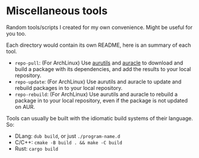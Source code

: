 Miscellaneous tools
===================

Random tools/scripts I created for my own convenience. Might be useful for you too.

Each directory would contain its own README, here is an summary of each tool.

* `repo-pull`: (For ArchLinux) Use [aurutils](https://github.com/AladW/aurutils) and [auracle](https://github.com/falconindy/auracle) to download and build a package with its dependencies, and add the results to your local repository.
* `repo-update`: (For ArchLinux) Use aurutils and auracle to update and rebuild packages in to your local repository.
* `repo-rebuild`: (For ArchLinux) Use aurutils and auracle to rebuild a package in to your local repository, even if the package is not updated on AUR.

Tools can usually be built with the idiomatic build systems of their language. So:

* DLang: `dub build`, or just `./program-name.d`
* C/C++: `cmake -B build . && make -C build`
* Rust: `cargo build`


